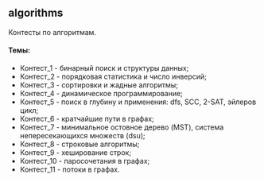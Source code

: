 ## algorithms

Контесты по алгоритмам.

#### Темы:
+ Контест_1 - бинарный поиск и структуры данных;
+ Контест_2 - порядковая статистика и число инверсий;
+ Контест_3 - сортировки и жадные алгоритмы;
+ Контест_4 - динамическое программирование;
+ Контест_5 - поиск в глубину и применения: dfs, SCC, 2-SAT, эйлеров цикл;
+ Контест_6 - кратчайшие пути в графах;
+ Контест_7 - минимальное остовное дерево (MST), система непересекающихся множеств (dsu);
+ Контест_8 - строковые алгоритмы;
+ Контест_9 - хеширование строк;
+ Контест_10 - паросочетания в графах;
+ Контест_11 - потоки в графах.